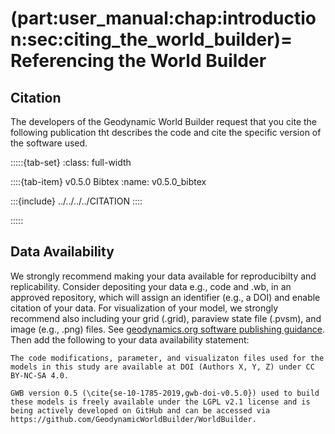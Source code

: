(part:user_manual:chap:introduction:sec:citing_the_world_builder)=
Referencing the World Builder
========================

## Citation
The developers of the Geodynamic World Builder request that you cite the following publication tht describes the code and cite the specific version of the software used.

:::::{tab-set}
:class: full-width

::::{tab-item} v0.5.0 Bibtex
:name: v0.5.0_bibtex

:::{include} ../../../../CITATION
::::

:::::

## Data Availability
We strongly recommend making your data available for reproducibilty and replicability. Consider depositing your data e.g., code and .wb, in an approved repository, which will assign an identifier (e.g., a DOI) and enable citation of your data. For visualization of your model, we strongly recommend also including your grid (.grid), paraview state file (.pvsm), and image (e.g., .png) files. See [geodynamics.org software publishing guidance](https://geodynamics.org/software/software-bp/software-publishing).
Then add the following to your data availability statement:
```
The code modifications, parameter, and visualizaton files used for the models in this study are available at DOI (Authors X, Y, Z) under CC BY-NC-SA 4.0.

GWB version 0.5 (\cite{se-10-1785-2019,gwb-doi-v0.5.0}) used to build these models is freely available under the LGPL v2.1 license and is being actively developed on GitHub and can be accessed via https://github.com/GeodynamicWorldBuilder/WorldBuilder.
```
